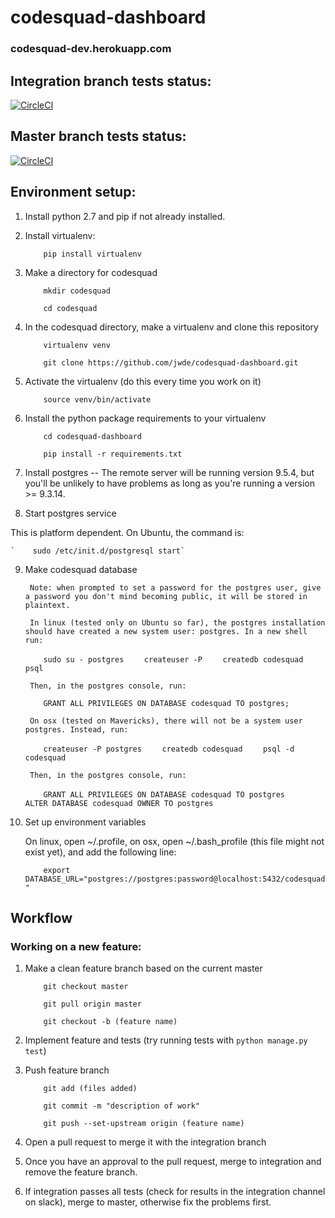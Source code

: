 # codesquad-dashboard
### codesquad-dev.herokuapp.com

## Integration branch tests status:

[![CircleCI](https://circleci.com/gh/jwde/codesquad-dashboard/tree/integration.svg?style=svg&circle-token=ef3c1ffb1aaef7fb29685f4ff1410e52183c7327)](https://circleci.com/gh/jwde/codesquad-dashboard/tree/integration)

## Master branch tests status:

[![CircleCI](https://circleci.com/gh/jwde/codesquad-dashboard.svg?style=svg&circle-token=ef3c1ffb1aaef7fb29685f4ff1410e52183c7327)](https://circleci.com/gh/jwde/codesquad-dashboard)


## Environment setup:

1. Install python 2.7 and pip if not already installed.

2. Install virtualenv:

    `    pip install virtualenv`

3. Make a directory for codesquad

    `    mkdir codesquad`
    
    `    cd codesquad`

4. In the codesquad directory, make a virtualenv and clone this repository

    `    virtualenv venv`
    
    `    git clone https://github.com/jwde/codesquad-dashboard.git`


5. Activate the virtualenv (do this every time you work on it)

    `    source venv/bin/activate`

6. Install the python package requirements to your virtualenv

    `    cd codesquad-dashboard`

    `    pip install -r requirements.txt`

7. Install postgres -- The remote server will be running version 9.5.4, but you'll be unlikely to have problems as long as you're running a version >= 9.3.14.

8. Start postgres service

This is platform dependent. On Ubuntu, the command is:

    `    sudo /etc/init.d/postgresql start`

9. Make codesquad database

        Note: when prompted to set a password for the postgres user, give a password you don't mind becoming public, it will be stored in plaintext.

        In linux (tested only on Ubuntu so far), the postgres installation should have created a new system user: postgres. In a new shell run:

    `    sudo su - postgres`
    `    createuser -P`
    `    createdb codesquad`
    `    psql`

        Then, in the postgres console, run:

    `    GRANT ALL PRIVILEGES ON DATABASE codesquad TO postgres;`

        On osx (tested on Mavericks), there will not be a system user postgres. Instead, run:

    `    createuser -P postgres`
    `    createdb codesquad`
    `    psql -d codesquad`

        Then, in the postgres console, run:

    `    GRANT ALL PRIVILEGES ON DATABASE codesquad TO postgres`
    `    ALTER DATABASE codesquad OWNER TO postgres`

10. Set up environment variables

    On linux, open ~/.profile, on osx, open ~/.bash\_profile (this file might not exist yet), and add the following line:

    `    export DATABASE_URL="postgres://postgres:password@localhost:5432/codesquad"`


## Workflow

### Working on a new feature:

1. Make a clean feature branch based on the current master

    `    git checkout master`
    
    `    git pull origin master`
    
    `    git checkout -b (feature name)`

2. Implement feature and tests (try running tests with `python manage.py test`)
3. Push feature branch

    `    git add (files added)`
    
    `    git commit -m "description of work"`
    
    `    git push --set-upstream origin (feature name)`

4. Open a pull request to merge it with the integration branch
5. Once you have an approval to the pull request, merge to integration and remove the feature branch.
6. If integration passes all tests (check for results in the integration channel on slack), merge to master, otherwise fix the problems first.
